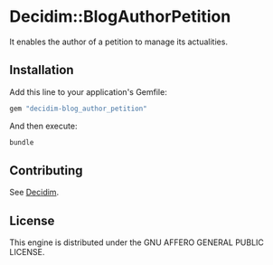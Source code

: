 # Decidim::BlogAuthorPetition

It enables the author of a petition to manage its actualities.

## Installation

Add this line to your application's Gemfile:

```ruby
gem "decidim-blog_author_petition"
```

And then execute:

```bash
bundle
```

## Contributing

See [Decidim](https://github.com/decidim/decidim).

## License

This engine is distributed under the GNU AFFERO GENERAL PUBLIC LICENSE.
